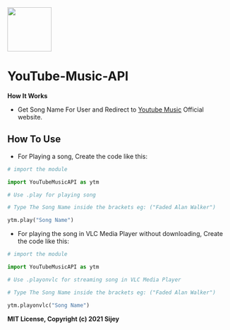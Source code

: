 <img src="https://is3-ssl.mzstatic.com/image/thumb/Purple115/v4/f6/ec/80/f6ec8014-2dcc-abd1-f3ac-d6fbebd2326c/AppIcon-0-0-1x_U007emarketing-0-0-0-7-0-0-sRGB-0-0-0-GLES2_U002c0-512MB-85-220-0-0.png/230x0w.webp" width="100px">

# YouTube-Music-API

**How It Works**
- Get Song Name For User and Redirect to <a href="https://music.youtube.com/">Youtube Music</a> Official website.

## How To Use

- For Playing a song, Create the code like this:

```python
# import the module

import YouTubeMusicAPI as ytm

# Use .play for playing song

# Type The Song Name inside the brackets eg: ("Faded Alan Walker")

ytm.play("Song Name")
```
- For playing the song in VLC Media Player without downloading, Create the code like this:
```python
# import the module

import YouTubeMusicAPI as ytm

# Use .playonvlc for streaming song in VLC Media Player

# Type The Song Name inside the brackets eg: ("Faded Alan Walker")

ytm.playonvlc("Song Name")
```

**MIT License, Copyright (c) 2021 Sijey**
